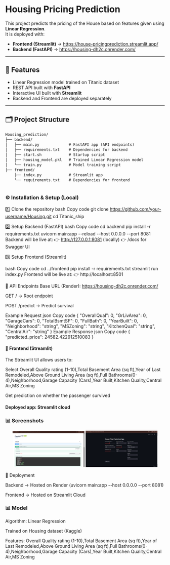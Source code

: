 <h1> Housing Pricing Prediction</h1>

This project predicts the pricing of the House based on features given using **Linear Regression**.  
It is deployed with:  
- **Frontend (Streamlit)** → https://house-pricingprediction.streamlit.app/ 
- **Backend (FastAPI)** → https://housing-dh2c.onrender.com/

---

## 📌 Features
- Linear Regression model trained on Titanic dataset  
- REST API built with **FastAPI**  
- Interactive UI built with **Streamlit**  
- Backend and Frontend are deployed separately  

---

## 🗂️ Project Structure

```text
Housing_prediction/
├── backend/
│   ├── main.py             # FastAPI app (API endpoints)
│   ├── requirements.txt    # Dependencies for backend
│   ├── start.sh            # Startup script
│   ├── housing_model.pkl   # Trained Linear Regression model
│   └── train.py            # Model training script
├── frontend/
    ├── index.py            # Streamlit app
    └── requirements.txt    # Dependencies for frontend


```

<h3>⚙️ Installation & Setup (Local)</h3>

1️⃣ Clone the repository
bash
Copy code
git clone https://github.com/your-username/Housing.git
cd Titanic_ship

2️⃣ Setup Backend (FastAPI)
bash
Copy code
cd backend
pip install -r requirements.txt
uvicorn main:app --reload --host 0.0.0.0 --port 8081
Backend will be live at:
👉 http://127.0.0.1:8081 (locally)
👉 /docs for Swagger UI

3️⃣ Setup Frontend (Streamlit)

bash
Copy code
cd ../frontend
pip install -r requirements.txt
streamlit run index.py
Frontend will be live at:
👉 http://localhost:8501

📡 API Endpoints
Base URL (Render): https://housing-dh2c.onrender.com/

GET / → Root endpoint

POST /predict → Predict survival

Example Request
json
Copy code
{
  "OverallQual": 0,
  "GrLivArea": 0,
  "GarageCars": 0,
  "TotalBsmtSF": 0,
  "FullBath": 0,
  "YearBuilt": 0,
  "Neighborhood": "string",
  "MSZoning": "string",
  "KitchenQual": "string",
  "CentralAir": "string"
}
Example Response
json
Copy code
{
  "predicted_price": 24582.422912510083
}

<h4>🎨 Frontend (Streamlit)</h4>
The Streamlit UI allows users to:

Select Overall Quality rating (1-10),Total Basement Area (sq ft),Year of Last Remodeled,Above Ground Living Area (sq ft),Full Bathrooms(0-4),Neighborhood,Garage Capacity (Cars),Year Built,Kitchen Quality,Central Air,MS Zoning


Get prediction on whether the passenger survived

<h4>Deployed app: Streamlit cloud</h4>

<h3>📊 Screenshots</h3>
<p align="center"> <img src="./screenshots/backend.png" alt="FastAPI Docs" width="45%" /> <img src="./screenshots/frontend.png" alt="Streamlit UI" width="45%" /> </p>
🚀 Deployment

Backend → Hosted on Render (uvicorn main:app --host 0.0.0.0 --port 8081)

Frontend → Hosted on Streamlit Cloud

<h3>📊 Model</h3>

Algorithm: Linear Regression

Trained on Housing dataset (Kaggle)

Features: Overall Quality rating (1-10),Total Basement Area (sq ft),Year of Last Remodeled,Above Ground Living Area (sq ft),Full Bathrooms(0-4),Neighborhood,Garage Capacity (Cars),Year Built,Kitchen Quality,Central Air,MS Zoning





